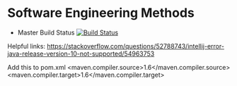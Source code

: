 # Software Engineering Methods
- Master Build Status [![Build Status](https://travis-ci.com/ttothuk/sem.svg?branch=master)](https://travis-ci.com/ttothuk/sem)

Helpful links:
https://stackoverflow.com/questions/52788743/intellij-error-java-release-version-10-not-supported/54963753

Add this to pom.xml
<properties>
    <maven.compiler.source>1.6</maven.compiler.source>
    <maven.compiler.target>1.6</maven.compiler.target>
</properties>